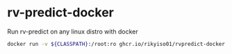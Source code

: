 # rv-predict-docker

Run rv-predict on any linux distro with docker

```bash
docker run -v ${CLASSPATH}:/root:ro ghcr.io/rikyiso01/rvpredict-docker:latest ${MAINCLASS}
```
